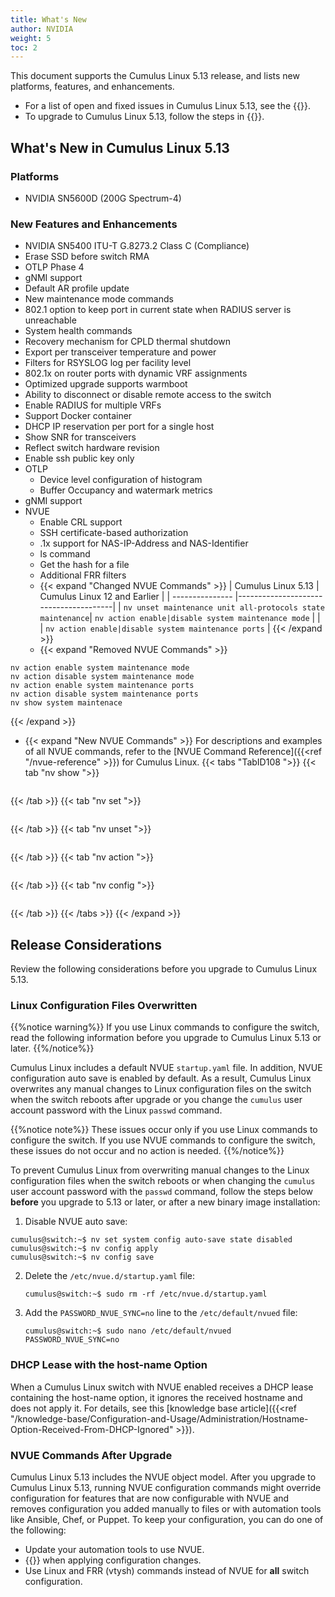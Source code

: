 ```yaml
---
title: What's New
author: NVIDIA
weight: 5
toc: 2
---
```

This document supports the Cumulus Linux 5.13 release, and lists new platforms, features, and enhancements.
- For a list of open and fixed issues in Cumulus Linux 5.13, see the {{<link title="Cumulus Linux 5.13 Release Notes" text="Cumulus Linux 5.13 Release Notes">}}.
- To upgrade to Cumulus Linux 5.13, follow the steps in {{<link url="Upgrading-Cumulus-Linux">}}.

## What's New in Cumulus Linux 5.13

### Platforms

- NVIDIA SN5600D (200G Spectrum-4)

### New Features and Enhancements

- NVIDIA SN5400 ITU-T G.8273.2 Class C (Compliance)
- Erase SSD before switch RMA
- OTLP Phase 4
- gNMI support
- Default AR profile update
- New maintenance mode commands
- 802.1 option to keep port in current state when RADIUS server is unreachable
- System health commands
- Recovery mechanism for CPLD thermal shutdown
- Export per transceiver temperature and power
- Filters for RSYSLOG log per facility level
- 802.1x on router ports with dynamic VRF assignments
- Optimized upgrade supports warmboot
- Ability to disconnect or disable remote access to the switch
- Enable RADIUS for multiple VRFs
- Support Docker container
- DHCP IP reservation per port for a single host
- Show SNR for transceivers
- Reflect switch hardware revision
- Enable ssh public key only
- OTLP
  - Device level configuration of histogram
  - Buffer Occupancy and watermark metrics
- gNMI support
- NVUE
  - Enable CRL support
  - SSH certificate-based authorization
  - .1x support for NAS-IP-Address and NAS-Identifier
  - ls command
  - Get the hash for a file
  - Additional FRR filters
  - {{< expand "Changed NVUE Commands" >}}
| Cumulus Linux 5.13 | Cumulus Linux 12 and Earlier |
| --------------- |---------------------------------------|
| `nv unset maintenance unit all-protocols state maintenance`| `nv action enable|disable system maintenance mode` |
| | `nv action enable|disable system maintenance ports` |
{{< /expand >}}
  - {{< expand "Removed NVUE Commands" >}}
```
nv action enable system maintenance mode
nv action disable system maintenance mode
nv action enable system maintenance ports
nv action disable system maintenance ports
nv show system maintenace
```
{{< /expand >}}
  - {{< expand "New NVUE Commands" >}}
For descriptions and examples of all NVUE commands, refer to the [NVUE Command Reference]({{<ref "/nvue-reference" >}}) for Cumulus Linux.
{{< tabs "TabID108 ">}}
{{< tab "nv show ">}}

```

```

{{< /tab >}}
{{< tab "nv set ">}}

```

```

{{< /tab >}}
{{< tab "nv unset ">}}

```

```

{{< /tab >}}
{{< tab "nv action ">}}

```

```

{{< /tab >}}
{{< tab "nv config ">}}

```

```

{{< /tab >}}
{{< /tabs >}}
{{< /expand >}}

## Release Considerations

Review the following considerations before you upgrade to Cumulus Linux 5.13.

### Linux Configuration Files Overwritten

{{%notice warning%}}
If you use Linux commands to configure the switch, read the following information before you upgrade to Cumulus Linux 5.13 or later.
{{%/notice%}}

Cumulus Linux includes a default NVUE `startup.yaml` file. In addition, NVUE configuration auto save is enabled by default. As a result, Cumulus Linux overwrites any manual changes to Linux configuration files on the switch when the switch reboots after upgrade or you change the `cumulus` user account password with the Linux `passwd` command.

{{%notice note%}}
These issues occur only if you use Linux commands to configure the switch. If you use NVUE commands to configure the switch, these issues do not occur and no action is needed.
{{%/notice%}}

To prevent Cumulus Linux from overwriting manual changes to the Linux configuration files when the switch reboots or when changing the `cumulus` user account password with the `passwd` command, follow the steps below **before** you upgrade to 5.13 or later, or after a new binary image installation:

1.  Disable NVUE auto save:

   ```
   cumulus@switch:~$ nv set system config auto-save state disabled
   cumulus@switch:~$ nv config apply
   cumulus@switch:~$ nv config save
   ```

2. Delete the `/etc/nvue.d/startup.yaml` file:

   ```
   cumulus@switch:~$ sudo rm -rf /etc/nvue.d/startup.yaml
   ```

3. Add the `PASSWORD_NVUE_SYNC=no` line to the `/etc/default/nvued` file:
   ```
   cumulus@switch:~$ sudo nano /etc/default/nvued
   PASSWORD_NVUE_SYNC=no
   ```

### DHCP Lease with the host-name Option

When a Cumulus Linux switch with NVUE enabled receives a DHCP lease containing the host-name option, it ignores the received hostname and does not apply it. For details, see this [knowledge base article]({{<ref "/knowledge-base/Configuration-and-Usage/Administration/Hostname-Option-Received-From-DHCP-Ignored" >}}).

### NVUE Commands After Upgrade

Cumulus Linux 5.13 includes the NVUE object model. After you upgrade to Cumulus Linux 5.13, running NVUE configuration commands might override configuration for features that are now configurable with NVUE and removes configuration you added manually to files or with automation tools like Ansible, Chef, or Puppet. To keep your configuration, you can do one of the following:
- Update your automation tools to use NVUE.
- {{<link url="NVUE-CLI/#configure-nvue-to-ignore-linux-files" text="Configure NVUE to ignore certain underlying Linux files">}} when applying configuration changes.
- Use Linux and FRR (vtysh) commands instead of NVUE for **all** switch configuration.
